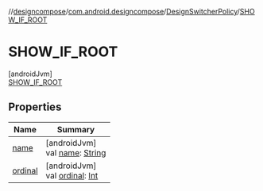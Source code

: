 //[designcompose](../../../../index.md)/[com.android.designcompose](../../index.md)/[DesignSwitcherPolicy](../index.md)/[SHOW_IF_ROOT](index.md)

# SHOW_IF_ROOT

[androidJvm]\
[SHOW_IF_ROOT](index.md)

## Properties

| Name | Summary |
|---|---|
| [name](../../-live-update-mode/-o-f-f-l-i-n-e/index.md#-372974862%2FProperties%2F-2092570116) | [androidJvm]<br>val [name](../../-live-update-mode/-o-f-f-l-i-n-e/index.md#-372974862%2FProperties%2F-2092570116): [String](https://kotlinlang.org/api/latest/jvm/stdlib/kotlin/-string/index.html) |
| [ordinal](../../-live-update-mode/-o-f-f-l-i-n-e/index.md#-739389684%2FProperties%2F-2092570116) | [androidJvm]<br>val [ordinal](../../-live-update-mode/-o-f-f-l-i-n-e/index.md#-739389684%2FProperties%2F-2092570116): [Int](https://kotlinlang.org/api/latest/jvm/stdlib/kotlin/-int/index.html) |
